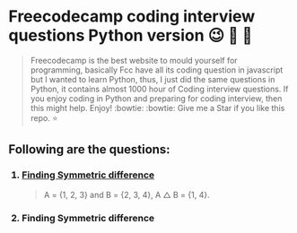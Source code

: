 # **Freecodecamp coding interview questions Python version :wink: :scroll: :scroll:**
> Freecodecamp is the best website to mould yourself for programming, basically Fcc have all its coding question in javascript but I wanted to learn Python, thus, I just did the same questions in Python, it contains almost 1000 hour of Coding interview questions. If you enjoy coding in Python and preparing for coding interview, then this might help. Enjoy! :bowtie: :bowtie: Give me a Star if you like this repo. :star:

## **Following are the questions:**

<ol>
  
### <a href="https://github.com/mishra-anubhav/Free-code-camp-coding-interview-questions/tree/main/Algorithms"><li> Finding Symmetric difference</li></a>
>A = {1, 2, 3} and B = {2, 3, 4}, A △ B = {1, 4}.

### <li> Finding Symmetric difference</li>

</ol>

